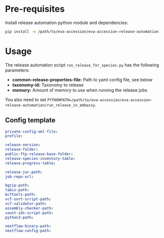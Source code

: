 # Pre-requisites
Install release automation python module and dependencies:
```bash
pip install -e /path/to/eva-accession/eva-accession-release-automation
```


# Usage
The release automation script `run_release_for_species.py` has the following parameters:
* **common-release-properties-file:** Path to yaml config file, see below
* **taxonomy-id:** Taxonomy to release
* **memory:** Amount of memory to use when running the release jobs

You also need to set `PYTHONPATH=/path/to/eva-accession/eva-accession-release-automation/run_release_in_embassy`.


## Config template
```yaml
private-config-xml-file:
profile:

release-version:
release-folder:
public-ftp-release-base-folder:
release-species-inventory-table:
release-progress-table:

release-jar-path:
job-repo-url:

bgzip-path:
tabix-path:
bcftools-path:
vcf-sort-script-path:
vcf-validator-path:
assembly-checker-path:
count-ids-script-path:
python3-path:

nextflow-binary-path:
nextflow-config-path:
```
